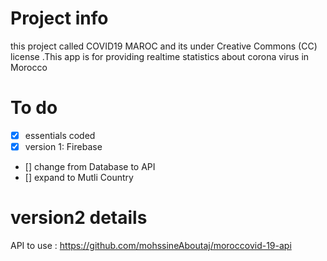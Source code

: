 # Project info
this project called COVID19 MAROC and its under Creative Commons (CC) license
.This app is for providing realtime statistics about corona virus in Morocco
# To do
- [x] essentials coded<br>
- [x] version 1: Firebase<br>
- [] change from Database to API <br>
- [] expand to Mutli Country<br>
# version2 details 
API to use : https://github.com/mohssineAboutaj/moroccovid-19-api

